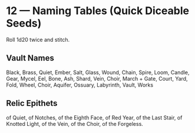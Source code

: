 # 12 — Naming Tables (Quick Diceable Seeds)

Roll 1d20 twice and stitch.

## Vault Names

Black, Brass, Quiet, Ember, Salt, Glass, Wound, Chain, Spire, Loom, Candle, Gear, Mycel, Eel, Bone, Ash, Shard, Vein, Choir, March + Gate, Court, Yard, Fold, Wheel, Choir, Aquifer, Ossuary, Labyrinth, Vault, Works

## Relic Epithets

of Quiet, of Notches, of the Eighth Face, of Red Year, of the Last Stair, of Knotted Light, of the Vein, of the Choir, of the Forgeless.
